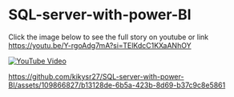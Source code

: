 # SQL-server-with-power-BI

Click the image below to see the full story on youtube or link https://youtu.be/Y-rgoAdg7mA?si=TElKdcC1KXaANhOY

[![YouTube Video](https://img.youtube.com/vi/Y-rgoAdg7mA/0.jpg)](https://youtu.be/Y-rgoAdg7mA?si=TElKdcC1KXaANhOY)


https://github.com/kikysr27/SQL-server-with-power-BI/assets/109866827/b13128de-6b5a-423b-8d69-b37c9c8e5861

